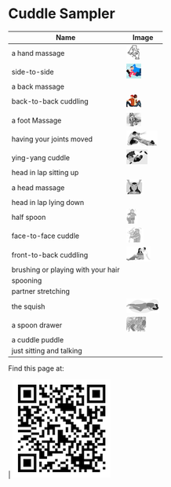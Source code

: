 # Cuddle Sampler

| Name | Image |
| ---- | ----- |
| a hand massage | ![](../images/cuddle_sampler/hand_massage.png) |
| side-to-side  | ![](../images/cuddle_sampler/side_to_side.png)  |
| a back massage |
| back-to-back cuddling | ![](../images/cuddle_sampler/back_to_back.png) |
| a foot Massage | ![](../images/cuddle_sampler/foot_massage.png) |
| having your joints moved | ![](../images/cuddle_sampler/joint_movement.png) |
| ying-yang cuddle | ![](../images/cuddle_sampler/ying_yang.png) |
| head in lap sitting up |
| a head massage | ![](../images/cuddle_sampler/head_massage.png) |
| head in lap lying down |
| half spoon | ![](../images/cuddle_sampler/half_spoon.png) |
| face-to-face cuddle | ![](../images/cuddle_sampler/face_to_face.png) |
| front-to-back cuddling | ![](../images/cuddle_sampler/front_to_back.png) |
| brushing or playing with your hair |
| spooning |
| partner stretching |
| the squish | ![](../images/cuddle_sampler/squish.png) |
| a spoon drawer | ![](../images/cuddle_sampler/spoon_drawer.png) |
| a cuddle puddle |
| just sitting and talking |

Find this page at:   

| ![](../images/cuddle_sampler/qr_code.png) 



